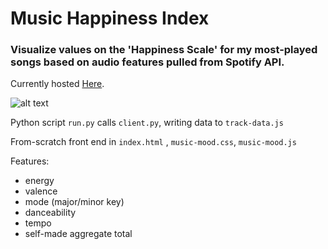 # Music Happiness Index

### Visualize values on the 'Happiness Scale' for my most-played songs based on audio features pulled from Spotify API.

Currently hosted [Here](https://jamessoole.github.io).

![alt text](https://github.com/jamessoole/music-happiness-index/blob/master/preview-image-both.png?raw=true)

Python script `run.py` calls `client.py`, writing data to `track-data.js`

From-scratch front end in `index.html` , `music-mood.css`, `music-mood.js`

Features: 
- energy
- valence
- mode (major/minor key)
- danceability
- tempo
- self-made aggregate total
